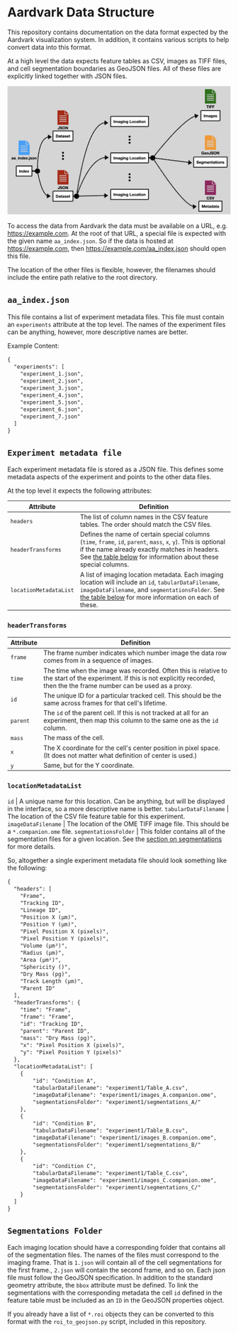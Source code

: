 # Aardvark Data Structure

This repository contains documentation on the data format expected by the Aardvark visualization system. In addition, it contains various scripts to help convert data into this format.

At a high level the data expects feature tables as CSV, images as TIFF files, and cell segmentation boundaries as GeoJSON files. All of these files are explicitly linked together with JSON files.

![Overview Figure of data structure](docs/overview.png)

<!-- An example data structure is included in this repository at `docs/data_example` -->

To access the data from Aardvark the data must be available on a URL, e.g. https://example.com. At the root of that URL, a special file is expected with the given name `aa_index.json`. So if the data is hosted at https://example.com, then https://example.com/aa_index.json should open this file.

The location of the other files is flexible, however, the filenames should include the entire path relative to the root directory.

## `aa_index.json`

This file contains a list of experiment metadata files. This file must contain an `experiments` attribute at the top level. The names of the experiment files can be anything, however, more descriptive names are better.

Example Content:

```
{
  "experiments": [
    "experiment_1.json",
    "experiment_2.json",
    "experiment_3.json",
    "experiment_4.json",
    "experiment_5.json",
    "experiment_6.json",
    "experiment_7.json"
  ]
}
```

## `Experiment metadata file`

Each experiment metadata file is stored as a JSON file. This defines some metadata aspects of the experiment and points to the other data files.

At the top level it expects the following attributes:

| Attribute              | Definition                                                                                                                                                                                                                     |
| ---------------------- | ------------------------------------------------------------------------------------------------------------------------------------------------------------------------------------------------------------------------------ |
| `headers`              | The list of column names in the CSV feature tables. The order should match the CSV files.                                                                                                                                      |
| `headerTransforms`     | Defines the name of certain special columns (`time`, `frame`, `id`, `parent`, `mass`, `x`, `y`). This is optional if the name already exactly matches in headers. See [the table below](https://github.com/visdesignlab/aardvark-util?tab=readme-ov-file#headertransforms) for information about these special columns. |
| `locationMetadataList` | A list of imaging location metadata. Each imaging location will include an `id`, `tabularDataFilename`, `imageDataFilename`, and `segmentationsFolder`. See [the table below](https://github.com/visdesignlab/aardvark-util?tab=readme-ov-file#locationmetadatalist) for more information on each of these.             |

### `headerTransforms`

| Attribute | Definition                                                                                                                                                                         |
| --------- | ---------------------------------------------------------------------------------------------------------------------------------------------------------------------------------- |
| `frame`   | The frame number indicates which number image the data row comes from in a sequence of images.                                                                                     |
| `time`    | The time when the image was recorded. Often this is relative to the start of the experiment. If this is not explicitly recorded, then the the frame number can be used as a proxy. |
| `id`      | The unique ID for a particular tracked cell. This should be the same across frames for that cell's lifetime.                                                                       |
| `parent`  | The `id` of the parent cell. If this is not tracked at all for an experiment, then map this column to the same one as the `id` column.                                             |
| `mass`    | The mass of the cell.                                                                                                                                                              |
| `x`       | The X coordinate for the cell's center position in pixel space. (It does not matter what definition of center is used.)                                                            |
| `y`       | Same, but for the Y coordinate.                                                                                                                                                    |

### `locationMetadataList`

`id` | A unique name for this location. Can be anything, but will be displayed in the interface, so a more descriptive name is better.
`tabularDataFilename` | The location of the CSV file feature table for this experiment.
`imageDataFilename` | The location of the OME TIFF image file. This should be a `*.companion.ome` file.
`segmentationsFolder` | This folder contains all of the segmentation files for a given location. See the [section on segmentations](https://github.com/visdesignlab/aardvark-util?tab=readme-ov-file#segmentations-folder) for more details.

So, altogether a single experiment metadata file should look something like the following:

```
{
  "headers": [
    "Frame",
    "Tracking ID",
    "Lineage ID",
    "Position X (µm)",
    "Position Y (µm)",
    "Pixel Position X (pixels)",
    "Pixel Position Y (pixels)",
    "Volume (µm³)",
    "Radius (µm)",
    "Area (µm²)",
    "Sphericity ()",
    "Dry Mass (pg)",
    "Track Length (µm)",
    "Parent ID"
  ],
  "headerTransforms": {
    "time": "Frame",
    "frame": "Frame",
    "id": "Tracking ID",
    "parent": "Parent ID",
    "mass": "Dry Mass (pg)",
    "x": "Pixel Position X (pixels)",
    "y": "Pixel Position Y (pixels)"
  },
  "locationMetadataList": [
    {
        "id": "Condition A",
        "tabularDataFilename": "experiment1/Table_A.csv",
        "imageDataFilename": "experiment1/images_A.companion.ome",
        "segmentationsFolder": "experiment1/segmentations_A/"
    },
    {
        "id": "Condition B",
        "tabularDataFilename": "experiment1/Table_B.csv",
        "imageDataFilename": "experiment1/images_B.companion.ome",
        "segmentationsFolder": "experiment1/segmentations_B/"
    },
    {
        "id": "Condition C",
        "tabularDataFilename": "experiment1/Table_C.csv",
        "imageDataFilename": "experiment1/images_C.companion.ome",
        "segmentationsFolder": "experiment1/segmentations_C/"
    }
  ]
}
```

## `Segmentations Folder`

Each imaging location should have a corresponding folder that contains all of the segmentation files. The names of the files must correspond to the imaging frame. That is `1.json` will contain all of the cell segmentations for the first frame., `2.json` will contain the second frame, and so on. Each json file must follow the GeoJSON specification. In addition to the standard geometry attribute, the `bbox` attribute must be defined. To link the segmentations with the corresponding metadata the cell `id` defined in the feature table must be included as an `ID` in the GeoJSON properties object.

If you already have a list of `*.roi` objects they can be converted to this format with the `roi_to_geojson.py` script, included in this repository.
